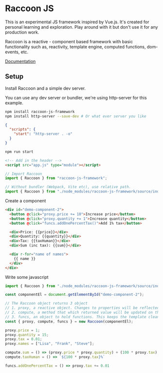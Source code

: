 # Raccoon JS

This is an experimental JS framework inspired by Vue.js. It's created for personal learning and exploration. 
Play around with it but don't use it for any production work. 

Raccoon is a reactive - component based framework with basic functionality such as, reactivity, template engine, computed functions, dom-events, etc.

[Documentation](https://master--racccoon-docs.netlify.app/)

## Setup

Install Raccoon and a simple dev server.

You can use any dev server or bundler, we're using http-server for this example.

```bash
npm install raccoon-js-framework
npm install http-server --save-dev # Or what ever server you like
```

```json
{
  "scripts": {
    "start": "http-server . -o"
  }
}
```

```bash
npm run start
```

```html
<!-- Add in the header -->
<script src="app.js" type="module"></script>
```

```js
// Import Raccoon
import { Raccoon } from "raccoon-js-framework";

// Without bundler (Webpack, Vite etc), use relative path.
import { Raccoon } from "./node_modules/raccoon-js-framework/source/index.js";
```

Create a component

```html
<div id="demo-component-2">
  <button @click="proxy.price += 10">Increase price</button>
  <button @click="proxy.quantity += 1">Increase quantity</button>
  <button @click="funcs.addOnePercentTax()">Add 1% tax</button>

  <div>Price: {{price}}</div>
  <div>Quantity: {{quantity}}</div>
  <div>Tax: {{taxHuman}}</div>
  <div>Sum (inc tax): {{sum}}</div>

  <div r-for="name of names">
    {{ name }}
  </div>
</div>
```

Write some javascript

```js
import { Raccoon } from "./node_modules/raccoon-js-framework/source/index.js";

const componentEl = document.getElementById("demo-component-2");

// The Raccoon object returns 3 object
// 1. proxy, a reactive object. Changes to properties will be reflected on the page.
// 2. compute, a method that which returned value will be updated on the page when any proxy property updates.
// 3. funcs, an object to hold functions. This keeps the template clean and declarative. Good to handle e.g on-click logic.
const { proxy, compute, funcs } = new Raccoon(componentEl); 

proxy.price = 1;
proxy.quantity = 15;
proxy.tax = 0.01;
proxy.names = ["Lisa", "Frank", "Steve"];

compute.sum = () => (proxy.price * proxy.quantity) + (100 * proxy.tax);
compute.taxHuman = () => `${100 * proxy.tax}%`

funcs.addOnePercentTax = () => proxy.tax += 0.01
```
